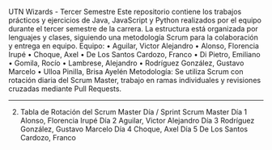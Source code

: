 UTN Wizards - Tercer Semestre
Este repositorio contiene los trabajos prácticos y ejercicios de Java, JavaScript y Python realizados por el equipo durante el tercer semestre de la carrera. La estructura está organizada por lenguajes y clases, siguiendo una metodología Scrum para la colaboración y entrega en equipo.
Equipo:
•	Aguilar, Victor Alejandro
•	Alonso, Florencia Irupé
•	Choque, Axel
•	De Los Santos Cardozo, Franco
•	Di Pietro, Emiliano
•	Gomila, Rocío
•	Lambrese, Alejandro
•	Rodríguez González, Gustavo Marcelo
•	Ulloa Pinilla, Brisa Ayelén
Metodología:
Se utiliza Scrum con rotación diaria del Scrum Master, trabajo en ramas individuales y revisiones cruzadas mediante Pull Requests.
________________________________________
2. Tabla de Rotación del Scrum Master
Día / Sprint	Scrum Master
Día 1	Alonso, Florencia Irupé
Día 2	Aguilar, Victor Alejandro
Día 3	Rodríguez González, Gustavo Marcelo
Día 4	Choque, Axel
Día 5	De Los Santos Cardozo, Franco
